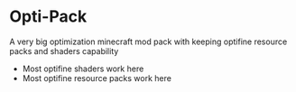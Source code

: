 # Opti-Pack
A very big optimization minecraft mod pack with keeping optifine resource packs and shaders capability
* Most optifine shaders work here
* Most optifine resource packs work here
